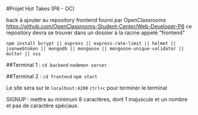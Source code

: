 #Projet Hot Takes (P6 - OC)

back à ajouter au repository frontend fourni par OpenClassrooms
https://github.com/OpenClassrooms-Student-Center/Web-Developer-P6
ce repository devra se trouver dans un dossier à la racine appelé "frontend"

`npm install bcrypt || express || express-rate-limit || helmet || jsonwebtoken || mongodb || mongoose || mongoose-unique-validator || multer || xss`

##Terminal 1 : 
`cd backend`
`nodemon server`

##Terminal 2 : 
`cd frontend`
`npm start`

Le site sera sur le `localhost:4200`
`ctrl+c` pour terminer le terminal

SIGNUP : mettre au minimum 8 caractères, dont 1 majuscule et un nombre et pas de caractère spéciaux.
